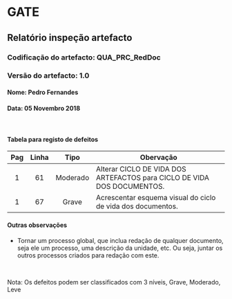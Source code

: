 # GATE
## Relatório inspeção artefacto
### Codificação do artefacto: QUA_PRC_RedDoc
### Versão do artefacto: 1.0
#### Nome: Pedro Fernandes
#### Data: 05 Novembro 2018

</br>

#### Tabela para registo de defeitos
|Pag|Linha|Tipo|Obervação
|:---:|:---:|:---:|---
|1|61|Moderado|Alterar CICLO DE VIDA DOS ARTEFACTOS para CICLO DE VIDA DOS DOCUMENTOS.
|1|67|Grave|Acrescentar esquema visual do ciclo de vida dos documentos.



#### Outras observações
- Tornar um processo global, que inclua redação de qualquer documento, seja ele um processo, uma descrição da unidade, etc. Ou seja, juntar os outros processos criados para redação com este.

</br>

Nota: Os defeitos podem ser classificados com 3 níveis, Grave, Moderado, Leve
